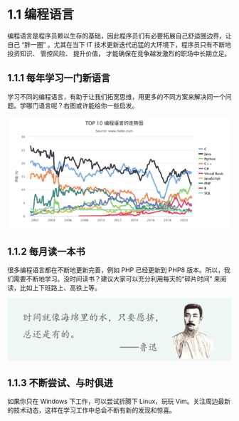 # 1.1 编程语言

编程语言是程序员赖以生存的基础，因此程序员们有必要拓展自己舒适圈边界，让自己 “胖一圈” 。尤其在当下 IT 技术更新迭代迅猛的大环境下，程序员只有不断地投资知识、 管控风险、 提升价值， 才能确保在竞争越发激烈的职场中长期立足。

## 1.1.1 每年学习一门新语言

学习不同的编程语言，有助于让我们拓宽思维，用更多的不同方案来解决同一个问题。学哪门语言呢？右图或许能给你一些启发。

![](../images/skill-programming-language-001.png)

## 1.1.2 每月读一本书

很多编程语言都在不断地更新完善，例如 PHP 已经更新到 PHP8 版本。所以，我们需要不断地学习。没时间读书？建议大家可以充分利用每天的“碎片时间” 来阅读，比如上下班路上、高铁上等。

![](../images/skill-programming-language-002.png)

## 1.1.3 不断尝试、与时俱进

如果你只在 Windows 下工作，可以尝试折腾下 Linux，玩玩 Vim。关注周边最新的技术动态，这样在学习工作中总会不断有新的发现和惊喜。
